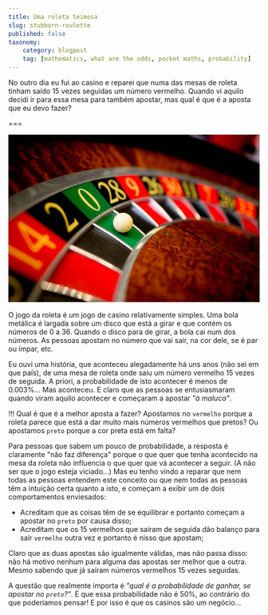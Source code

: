 ```yaml
---
title: Uma roleta teimosa
slug: stubborn-roulette
published: false
taxonomy:
    category: blogpost
    tag: [mathematics, what are the odds, pocket maths, probability]
---
```


No outro dia eu fui ao casino e reparei que numa das mesas de roleta tinham saído 15 vezes seguidas um número vermelho. Quando vi aquilo decidi ir para essa mesa para também apostar, mas qual é que é a aposta que eu devo fazer?

===

![Uma fotografia próxima de uma roda de roleta](roulette.jpg)

O jogo da roleta é um jogo de casino relativamente simples. Uma bola metálica é largada sobre um disco que está a girar e que contém os números de $0$ a $36$. Quando o disco para de girar, a bola cai num dos números. As pessoas apostam no número que vai sair, na cor dele, se é par ou ímpar, etc.

Eu ouvi uma história, que aconteceu alegadamente há uns anos (não sei em que país), de uma mesa de roleta onde saiu um número vermelho 15 vezes de seguida. A priori, a probabilidade de isto acontecer é menos de $0.003\%$... Mas aconteceu. E claro que as pessoas se entusiasmaram quando viram aquilo acontecer e começaram a apostar _"à maluca"_.

!!! Qual é que é a melhor aposta a fazer? Apostamos no `vermelho` porque a roleta parece que está a dar muito mais números vermelhos que pretos? Ou apostamos `preto` porque a cor preta está em falta?

Para pessoas que sabem um pouco de probabilidade, a resposta é claramente "não faz diferença" porque o que quer que tenha acontecido na mesa da roleta não influencia o que quer que vá acontecer a seguir. (A não ser que o jogo esteja viciado...) Mas eu tenho vindo a reparar que nem todas as pessoas entendem este conceito ou que nem todas as pessoas têm a intuição certa quanto a isto, e começam a exibir um de dois comportamentos enviesados:

 - Acreditam que as coisas têm de se equilibrar e portanto começam a apostar no `preto` por causa disso;
 - Acreditam que os 15 vermelhos que saíram de seguida dão balanço para sair `vermelho` outra vez e portanto é nisso que apostam;

Claro que as duas apostas são igualmente válidas, mas não passa disso: não há motivo nenhum para alguma das apostas ser melhor que a outra. Mesmo sabendo que já saíram números vermelhos 15 vezes seguidas.

A questão que realmente importa é _"qual é a probabilidade de ganhar, se apostar no `preto`?"_. É que essa probabilidade não é $50\%$, ao contrário do que poderíamos pensar! E por isso é que os casinos são um negócio...